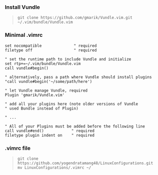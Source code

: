 ### Install Vundle ###
>`git clone https://github.com/gmarik/Vundle.vim.git ~/.vim/bundle/Vundle.vim`

### Minimal .vimrc ###
```
set nocompatible              " required
filetype off                  " required

" set the runtime path to include Vundle and initialize
set rtp+=~/.vim/bundle/Vundle.vim
call vundle#begin()

" alternatively, pass a path where Vundle should install plugins
"call vundle#begin('~/some/path/here')

" let Vundle manage Vundle, required
Plugin 'gmarik/Vundle.vim'

" add all your plugins here (note older versions of Vundle
" used Bundle instead of Plugin)

" ...

" All of your Plugins must be added before the following line
call vundle#end()            " required
filetype plugin indent on    " required
```
### .vimrc file ### 
>`git clone https://github.com/yogendratamang48/LinuxConfigurations.git`  
>`mv LinuxConfigurations/.vimrc ~/`  

